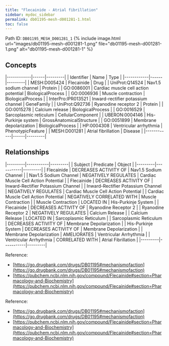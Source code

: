 ```yaml
---
title: "Flecainide - Atrial fibrillation"
sidebar: mydoc_sidebar
permalink: db01195-mesh-d001281-1.html
toc: false 
---
```



Path ID: `DB01195_MESH_D001281_1`
{% include image.html url="images/db01195-mesh-d001281-1.png" file="db01195-mesh-d001281-1.png" alt="db01195-mesh-d001281-1" %}

## Concepts

|------------|------|---------|
| Identifier | Name | Type    |
|------------|------|---------|
| MESH:D005424 | Flecainide | Drug |
| UniProt:Q14524 | Nav1.5 sodium channel | Protein |
| GO:0086001 | Cardiac muscle cell action potential | BiologicalProcess |
| GO:0006936 | Muscle contraction | BiologicalProcess |
| InterPro:IPR013521 | Inward-rectifier potassium channel | GeneFamily |
| UniProt:Q92736 | Ryanodine receptor 2 | Protein |
| GO:0015278 | Calcium release | BiologicalProcess |
| GO:0016529 | Sarcoplasmic reticulum | CellularComponent |
| UBERON:0004146 | His-Purkinje system | GrossAnatomicalStructure |
| GO:0051899 | Membrane depolarization | BiologicalProcess |
| HP:0004308 | Ventricular arrhythmia | PhenotypicFeature |
| MESH:D001281 | Atrial fibrillation | Disease |
|------------|------|---------|

## Relationships

|---------|-----------|---------|
| Subject | Predicate | Object  |
|---------|-----------|---------|
| Flecainide | DECREASES ACTIVITY OF | Nav1.5 Sodium Channel |
| Nav1.5 Sodium Channel | NEGATIVELY REGULATES | Cardiac Muscle Cell Action Potential |
| Flecainide | DECREASES ACTIVITY OF | Inward-Rectifier Potassium Channel |
| Inward-Rectifier Potassium Channel | NEGATIVELY REGULATES | Cardiac Muscle Cell Action Potential |
| Cardiac Muscle Cell Action Potential | NEGATIVELY CORRELATED WITH | Muscle Contraction |
| Muscle Contraction | LOCATED IN | His-Purkinje System |
| Flecainide | DECREASES ACTIVITY OF | Ryanodine Receptor 2 |
| Ryanodine Receptor 2 | NEGATIVELY REGULATES | Calcium Release |
| Calcium Release | LOCATED IN | Sarcoplasmic Reticulum |
| Sarcoplasmic Reticulum | DECREASES ACTIVITY OF | Membrane Depolarization |
| His-Purkinje System | DECREASES ACTIVITY OF | Membrane Depolarization |
| Membrane Depolarization | AMELIORATES | Ventricular Arrhythmia |
| Ventricular Arrhythmia | CORRELATED WITH | Atrial Fibrillation |
|---------|-----------|---------|

Reference: 
  - [https://go.drugbank.com/drugs/DB01195#mechanismofaction](https://go.drugbank.com/drugs/DB01195#mechanismofaction)
  - [https://pubchem.ncbi.nlm.nih.gov/compound/Flecainide#section=Pharmacology-and-Biochemistry](https://pubchem.ncbi.nlm.nih.gov/compound/Flecainide#section=Pharmacology-and-Biochemistry)

Reference: 
  - [https://go.drugbank.com/drugs/DB01195#mechanismofaction](https://go.drugbank.com/drugs/DB01195#mechanismofaction)
  - [https://pubchem.ncbi.nlm.nih.gov/compound/Flecainide#section=Pharmacology-and-Biochemistry](https://pubchem.ncbi.nlm.nih.gov/compound/Flecainide#section=Pharmacology-and-Biochemistry)
